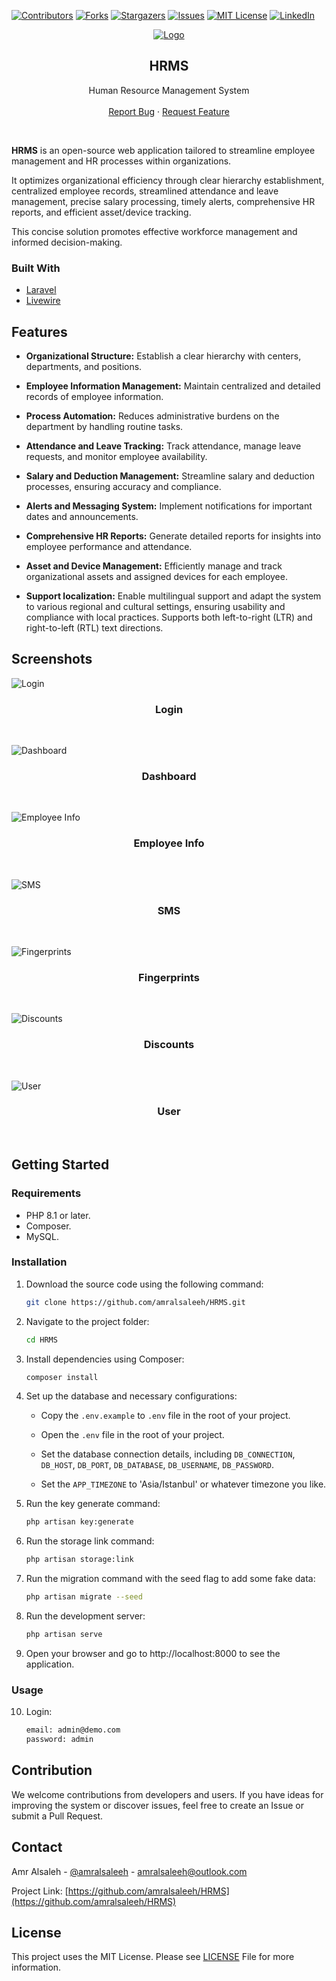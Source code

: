 [![Contributors][contributors-shield]][contributors-url]
[![Forks][forks-shield]][forks-url]
[![Stargazers][stars-shield]][stars-url]
[![Issues][issues-shield]][issues-url]
[![MIT License][license-shield]][license-url]
[![LinkedIn][linkedin-shield]][linkedin-url]

<p align="center">
  <a href="https://github.com/amralsaleeh/HRMS">
    <img src="public/assets/img/logo/logo_128.png" alt="Logo">
  </a>

  <h2 align="center">HRMS</h2>

  <p align="center">
    Human Resource Management System
    <br />
    <br />
    <a href="https://github.com/amralsaleeh/HRMS/issues">Report Bug</a>
    ·
    <a href="https://github.com/amralsaleeh/HRMS/issues">Request Feature</a>
  </p>
</p>
<br />

**HRMS** is an open-source web application tailored to streamline employee management and HR processes within organizations.

It optimizes organizational efficiency through clear hierarchy establishment, centralized employee records, streamlined attendance and leave management, precise salary processing, timely alerts, comprehensive HR reports, and efficient asset/device tracking.

This concise solution promotes effective workforce management and informed decision-making.

### Built With
* [Laravel](https://laravel.com)
* [Livewire](https://livewire.laravel.com)

## Features

- **Organizational Structure:** Establish a clear hierarchy with centers, departments, and positions.

- **Employee Information Management:** Maintain centralized and detailed records of employee information.

- **Process Automation:** Reduces administrative burdens on the department by handling routine tasks.

- **Attendance and Leave Tracking:** Track attendance, manage leave requests, and monitor employee availability.

- **Salary and Deduction Management:** Streamline salary and deduction processes, ensuring accuracy and compliance.

- **Alerts and Messaging System:** Implement notifications for important dates and announcements.

- **Comprehensive HR Reports:** Generate detailed reports for insights into employee performance and attendance.

- **Asset and Device Management:** Efficiently manage and track organizational assets and assigned devices for each employee.

- **Support localization:** Enable multilingual support and adapt the system to various regional and cultural settings, ensuring usability and compliance with local practices. Supports both left-to-right (LTR) and right-to-left (RTL) text directions.

## Screenshots 

![Login](https://github.com/amralsaleeh/HRMS/assets/9991208/ea5a3024-3ecd-43c4-8350-1cbb79396bb1)
<h3 align="center">Login</h3>
<br/>

![Dashboard](https://github.com/amralsaleeh/HRMS/assets/9991208/a23907bf-0229-479b-aa53-71d1fd6ae6fa)
<h3 align="center">Dashboard</h3>
<br/>

![Employee Info](https://github.com/amralsaleeh/HRMS/assets/9991208/e52d38de-f68d-4aa5-a126-16af75ce1faa)
<h3 align="center">Employee Info</h3>
<br/>

![SMS](https://github.com/amralsaleeh/HRMS/assets/9991208/b1a66e9d-7b2c-4897-9313-630a5a88acab)
<h3 align="center">SMS</h3>
<br/>

![Fingerprints](https://github.com/amralsaleeh/HRMS/assets/9991208/5a25f002-065d-445d-ae17-ed1e5035bf48)
<h3 align="center">Fingerprints</h3>
<br/>

![Discounts](https://github.com/amralsaleeh/HRMS/assets/9991208/edb3fb25-4ec3-4bd7-b232-348ee66466b7)
<h3 align="center">Discounts</h3>
<br/>

![User](https://github.com/amralsaleeh/HRMS/assets/9991208/8d522284-a835-4be3-91fb-2076f77e4fb6)
<h3 align="center">User</h3>
<br/>

## Getting Started

### Requirements
- PHP 8.1 or later.
- Composer.
- MySQL.

### Installation

1. Download the source code using the following command:

   ```bash
   git clone https://github.com/amralsaleeh/HRMS.git

2. Navigate to the project folder:
   
    ```bash
    cd HRMS

3. Install dependencies using Composer:
   
    ```bash
    composer install
4. Set up the database and necessary configurations:

    - Copy the `.env.example` to `.env` file in the root of your project.
      
    - Open the `.env` file in the root of your project.

    - Set the database connection details, including `DB_CONNECTION`, `DB_HOST`, `DB_PORT`, `DB_DATABASE`, `DB_USERNAME`, `DB_PASSWORD`.
      
    - Set the `APP_TIMEZONE` to 'Asia/Istanbul' or whatever timezone you like.

5. Run the key generate command:
   
    ```bash
    php artisan key:generate

6. Run the storage link command:
   
    ```bash
    php artisan storage:link
7. Run the migration command with the seed flag to add some fake data:
   
    ```bash
    php artisan migrate --seed
8. Run the development server:
   
    ```bash
    php artisan serve
9. Open your browser and go to http://localhost:8000 to see the application.

    
### Usage
10. Login:
    
    ```bash
    email: admin@demo.com
    password: admin

## Contribution
We welcome contributions from developers and users. If you have ideas for improving the system or discover issues, feel free to create an Issue or submit a Pull Request.

## Contact

Amr Alsaleh - [@amralsaleeh](https://linkedin.com/in/amralsaleeh) - amralsaleeh@outlook.com

Project Link: [https://github.com/amralsaleeh/HRMS](https://github.com/amralsaleeh/HRMS)

## License
This project uses the MIT License. Please see [LICENSE](LICENSE.md) File for more information.

<!-- MARKDOWN LINKS & IMAGES -->
<!-- https://www.markdownguide.org/basic-syntax/#reference-style-links -->
[contributors-shield]: https://img.shields.io/github/contributors/amralsaleeh/HRMS.svg?style=flat-square
[contributors-url]: https://github.com/amralsaleeh/HRMS/graphs/contributors
[forks-shield]: https://img.shields.io/github/forks/amralsaleeh/HRMS.svg?style=flat-square
[forks-url]: https://github.com/amralsaleeh/HRMS/network/members
[stars-shield]: https://img.shields.io/github/stars/amralsaleeh/HRMS.svg?style=flat-square
[stars-url]: https://github.com/amralsaleeh/HRMS/stargazers
[issues-shield]: https://img.shields.io/github/issues/amralsaleeh/HRMS.svg?style=flat-square
[issues-url]: https://github.com/amralsaleeh/HRMS/issues
[license-shield]: https://img.shields.io/github/license/amralsaleeh/HRMS.svg?style=flat-square
[license-url]: https://github.com/amralsaleeh/HRMS/blob/master/LICENSE.md
[linkedin-shield]: https://img.shields.io/badge/-LinkedIn-black.svg?style=flat-square&logo=linkedin&colorB=555
[linkedin-url]: https://linkedin.com/in/amralsaleeh
